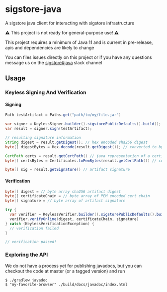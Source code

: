 # sigstore-java
A sigstore java client for interacting with sigstore infrastructure

⚠️ This project is not ready for general-purpose use! ⚠️

This project requires a minimum of Java 11 and is current in pre-release,
apis and dependencies are likely to change

You can files issues directly on this project or if you have any questions
message us on the [sigstore#java](https://sigstore.slack.com/archives/C03239XUL92) slack channel

## Usage

### Keyless Signing And Verification

#### Signing
```java
Path testArtifact = Paths.get("path/to/my/file.jar")

var signer = KeylessSigner.builder().sigstorePublicDefaults().build();
var result = signer.sign(testArtifact);

// resulting signature information
String digest = result.getDigest(); // hex encoded sha256 digest
byte[] digestBytes = Hex.decode(result.getDigest()); // converted to byte array

CertPath certs = result.getCertPath() // java representation of a certificate path
byte[] certsBytes = Certificates.toPemBytes(result.getCertPath()) // converted to PEM encoded byte array

byte[] sig = result.getSignature() // artifact signature
```

#### Verification
```java
byte[] digest = // byte array sha256 artifact digest
byte[] certificateChain = // byte array of PEM encoded cert chain
byte[] signature = // byte array of artifact signature

try {
  var verifier = KeylessVerifier.builder().sigstorePublicDefaults().build();
  verifier.verifyOnline(digest, certificateChain, signature)
} catch (KeylessVerificationException) {
  // verification failed
}

// verification passed!
```

### Exploring the API

We do not have a process yet for publishing javadocs, but you can checkout the code
at master (or a tagged version) and run

```
$ ./gradlew javadoc
$ "my-favorite-browser" ./build/docs/javadoc/index.html
```
